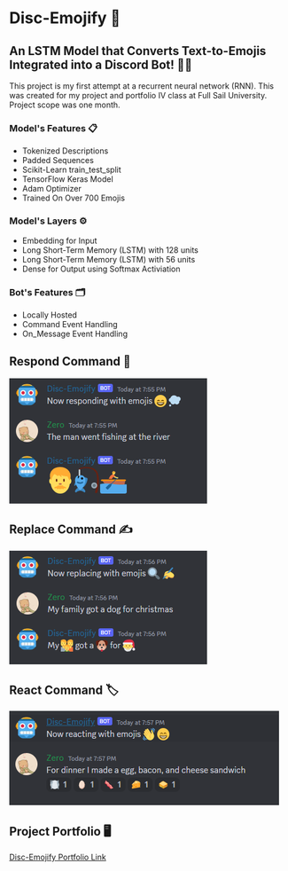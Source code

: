 # Disc-Emojify 🤖

## An LSTM Model that Converts Text-to-Emojis Integrated into a Discord Bot! 🧑‍💻
This project is my first attempt at a recurrent neural network (RNN). This was created for my project and portfolio IV class at Full Sail University. Project scope was one month.
### Model's Features 📋
- Tokenized Descriptions
- Padded Sequences
- Scikit-Learn train_test_split
- TensorFlow Keras Model
- Adam Optimizer
- Trained On Over 700 Emojis
### Model's Layers ⚙️
- Embedding for Input
- Long Short-Term Memory (LSTM) with 128 units
- Long Short-Term Memory (LSTM) with 56 units
- Dense for Output using Softmax Activiation
### Bot's Features 🗂️
- Locally Hosted
- Command Event Handling
- On_Message Event Handling


## Respond Command 📢
<img src="assets/respond.PNG" alt="Respond Example"/>

## Replace Command ✍️
<img src="assets/replace.PNG" alt="Respond Example"/>

## React Command 🏷️
<img src="assets/react.PNG" alt="Respond Example"/>

## Project Portfolio 🖥️
<a href='https://ethanstanks.github.io/emojify.html'>Disc-Emojify Portfolio Link</a>
